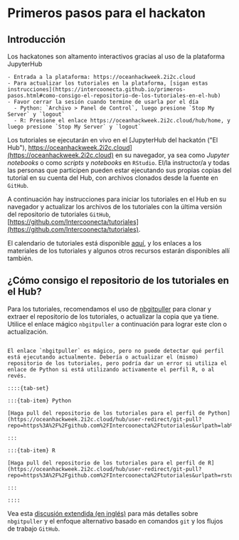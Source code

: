 # Primeros pasos para el hackaton

## Introducción

Los hackatones son altamento interactivos gracias al uso de la plataforma JupyterHub


```{admonition} Instrucciones para el uso de la plataforma JupyterHub
- Entrada a la plataforma: https://oceanhackweek.2i2c.cloud
- Para actualizar los tutoriales en la plataforma, [sigan estas instrucciones](https://intercoonecta.github.io/primeros-pasos.html#como-consigo-el-repositorio-de-los-tutoriales-en-el-hub)
- Favor cerrar la sesión cuando termine de usarla por el día
  - Python: `Archivo > Panel de Control`, luego presione `Stop My Server` y `logout`
  - R: Presione el enlace https://oceanhackweek.2i2c.cloud/hub/home, y luego presione `Stop My Server` y `logout`
```

Los tutoriales se ejecutarán en vivo en el [JupyterHub  del hackatón ("El Hub"), https://oceanhackweek.2i2c.cloud](https://oceanhackweek.2i2c.cloud) en su navegador, ya sea como _Jupyter notebooks_ o como _scripts_ y _notebooks_ en `RStudio`. El/la instructor/a y todas las personas que participen pueden estar ejecutando sus propias copias del tutorial en su cuenta del Hub, con archivos clonados desde la fuente en `GitHub`.

A continuación hay instrucciones para iniciar los tutoriales en el Hub en su navegador y actualizar los archivos de los tutoriales con la última versión del repositorio de tutoriales `GitHub`, [https://github.com/Intercoonecta/tutoriales](https://github.com/Intercoonecta/tutoriales).

El calendario de tutoriales está disponible [aquí](tutoriales), y los enlaces a los materiales de los tutoriales y algunos otros recursos estarán disponibles allí también.

## ¿Cómo consigo el repositorio de los tutoriales en el Hub?

Para los tutoriales, recomendamos el uso de [nbgitpuller](https://jupyterhub.github.io/nbgitpuller/) para clonar y extraer el repositorio de los tutoriales, o actualizar la copia que ya tiene. Utilice el enlace mágico `nbgitpuller` a continuación para lograr este clon o actualización.

```{admonition} Haga _pull_ del repositorio de los tutoriales usando la magía de nbgitpuller

El enlace `nbgitpuller` es mágico, pero no puede detectar qué perfil está ejecutando actualmente. Debería o actualizar el (mismo) repositorio de los tutoriales, pero podría dar un error si utiliza el enlace de Python si está utilizando activamente el perfil R, o al revés.

::::{tab-set}

:::{tab-item} Python

[Haga pull del repositorio de los tutoriales para el perfil de Python](https://oceanhackweek.2i2c.cloud/hub/user-redirect/git-pull?repo=https%3A%2F%2Fgithub.com%2FIntercoonecta%2Ftutoriales&urlpath=lab%2Ftree%2Ftutoriales)

:::

:::{tab-item} R

[Haga pull del repositorio de los tutoriales para el perfil de R](https://oceanhackweek.2i2c.cloud/hub/user-redirect/git-pull?repo=https%3A%2F%2Fgithub.com%2FIntercoonecta%2Ftutoriales&urlpath=rstudio)

:::

::::

```

Vea esta [discusión extendida (en inglés)](https://oceanhackweek.org/resources/prep/jupyterhub.html#how-do-i-get-the-tutorial-repository) para más detalles sobre `nbgitpuller` y el enfoque alternativo basado en comandos `git` y los flujos de trabajo `GitHub`.
